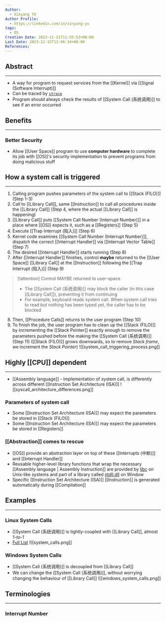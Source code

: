 ```yaml
---
Author:
  - Xinyang YU
Author Profile:
  - https://linkedin.com/in/xinyang-yu
tags:
  - OS
Creation Date: 2023-11-21T11:55:53+08:00
Last Date: 2023-12-15T11:46:34+08:00
References: 
---
```

## Abstract
---
- A way for program to request services from the [[Kernel]] via [[Signal (Software Interrupt)]]
- Can be traced by [``strace``](https://stackoverflow.com/questions/65510246/can-a-system-call-happen-in-a-c-program)
- Program should always check the results of [[System Call (系统调用)]] to see if an error occurred 


## Benefits
---
### Better Security
- Allow [[User Space]] program to use **computer hardware** to complete its job with [[OS]]'s security implementation to prevent programs from doing malicious stuff

## How a system call is triggered
---
1. Calling program pushes parameters of the system call to [[Stack (FILO)]] (Step 1-3)
2. Call to [[Library Call]], same [[Instruction]] to call all procedures inside the [[Library Call]] (Step 4, where the actual [[Library Call]] is happening)
3. [[Library Call]] puts [[System Call Number (Interrupt Number)]] in  a place where [[OS]] expects it, such as a [[Registers]] (Step 5)
4. Execute [[Trap Interrupt (陷入)]] (Step 6)
5. Kernel code examines [[System Call Number (Interrupt Number)]], dispatch the correct [[Interrupt Handler]] via [[Interrupt Vector Table]](Step 7)
6. The desired [[Interrupt Handler]] starts running (Step 8)
7. After [[Interrupt Handler]] finishes, control **maybe** returned to the [[User Space]] [[Library Call]] at the [[Instruction]] following the [[Trap Interrupt (陷入)]] (Step 9)
>[!attention] Control MAYBE returned to user-space
>- The [[System Call (系统调用)]] may block the caller (in this case [[Library Call]]), preventing it from continuing
>- For example, keyboard reads system call. When system call tries to read but nothing has been typed yet, the caller has to be blocked
8. Then, [[Procedure Calls]] returns to the user program  (Step 10)
9. To finish the job, the user program has to clean up the [[Stack (FILO)]] by incrementing the [[Stack Pointer]] exactly enough to remove the parameters pushed before the making the [[System Call (系统调用)]] (Step 11) ([[Stack (FILO)]] grows downwards, so to remove *Stack frame*, we increment the *Stack Pointer*)
![[system_call_triggering_process.png]]


## Highly [[CPU]] dependent
---
- [[Assembly language]] - implementation of system call, is differently across different [[Instruction Set Architecture (ISA)]]
![[syscall_architecture_differences.png]]
### Parameters of system call
- Some [[Instruction Set Architecture (ISA)]] may expect the parameters be stored in [[Stack (FILO)]]
- Some [[Instruction Set Architecture (ISA)]] may expect the parameters be stored in [[Registers]]
### [[Abstraction]] comes to rescue
- [[OS]] provide an abstraction layer on top of these [[Interrupts (中断)]] and [[Interrupt Handler]]
- Reusable higher-level library functions that wrap the necessary [[Assembly language | Assembly Instruction]] are provided by [libc](https://www.gnu.org/software/libc/) on Unix-like systems and part of a library called [ntdll.dll](https://learn.microsoft.com/en-us/windows-hardware/drivers/kernel/libraries-and-headers) on Window
- Specific [[Instruction Set Architecture (ISA)]] [[Instruction]] is generated automatically during [[Compilation]]




## Examples
---
### Linux System Calls
- [[System Call (系统调用)]] is tightly-coupled with [[Library Call]], almost *1-to-1*
- [Full List](https://man7.org/linux/man-pages/man2/syscalls.2.html)
![[system_calls.png]]


### Windows System Calls
- [[System Call (系统调用)]] is decoupled from [[Library Call]]
- We can change the [[System Call (系统调用)]], without worrying changing the behaviour of [[Library Call]]
![[windows_system_calls.png]]



## Terminologies
---
### Interrupt Number